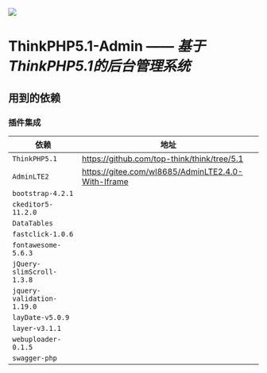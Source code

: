 ![](https://box.kancloud.cn/5a0aaa69a5ff42657b5c4715f3d49221)

ThinkPHP5.1-Admin —— *基于ThinkPHP5.1的后台管理系统*
===============


## 用到的依赖

### 插件集成

| 依赖 | 地址 |
| ---- | ---- |
| `ThinkPHP5.1` | <https://github.com/top-think/think/tree/5.1> |
| `AdminLTE2` | <https://gitee.com/wl8685/AdminLTE2.4.0-With-Iframe> |
| `bootstrap-4.2.1` |  |
| `ckeditor5-11.2.0` |  |
| `DataTables` |  |
| `fastclick-1.0.6` |  |
| `fontawesome-5.6.3` |  |
| `jQuery-slimScroll-1.3.8` |  |
| `jquery-validation-1.19.0` |  |
| `layDate-v5.0.9` |  |
| `layer-v3.1.1` |  |
| `webuploader-0.1.5` |  |
| `swagger-php` |  |
